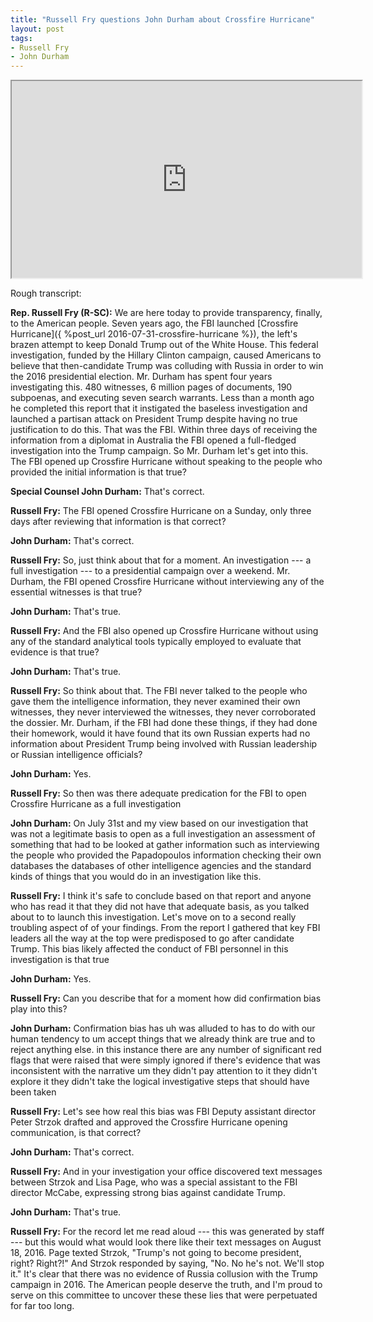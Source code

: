 ```yaml
---
title: "Russell Fry questions John Durham about Crossfire Hurricane"
layout: post
tags:
- Russell Fry
- John Durham
---
```


<iframe width="560" height="315" src="https://www.youtube.com/embed/2dwF82ZQehE" title="Russell Fry questions John Durham about Crossfire Hurricane" allowfullscreen></iframe>

Rough transcript:

**Rep. Russell Fry (R-SC):** We are here today to provide transparency, finally, to the American people. Seven years ago, the FBI launched [Crossfire Hurricane]({ %post_url 2016-07-31-crossfire-hurricane %}), the left's brazen attempt to keep Donald Trump out of the White House. This federal investigation, funded by the Hillary Clinton campaign, caused Americans to believe that then-candidate Trump was colluding with Russia in order to win the 2016 presidential election. Mr. Durham has spent four years investigating this. 480 witnesses, 6 million pages of documents, 190 subpoenas, and executing seven search warrants. Less than a month ago he completed this report that it instigated the baseless investigation and launched a partisan attack on President Trump despite having no true justification to do this. That was the FBI. Within three days of receiving the information from a diplomat in Australia the FBI opened a full-fledged investigation into the Trump campaign. So Mr. Durham let's get into this. The FBI opened up Crossfire Hurricane without speaking to the people who provided the initial information is that true?

**Special Counsel John Durham:** That's correct.

**Russell Fry:** The FBI opened Crossfire Hurricane on a Sunday, only three days after reviewing that information is that correct?

**John Durham:** That's correct.

**Russell Fry:** So, just think about that for a moment. An investigation --- a full investigation --- to a presidential campaign over a weekend. Mr. Durham, the FBI opened Crossfire Hurricane without interviewing any of the essential witnesses is that true?

**John Durham:** That's true.

**Russell Fry:** And the FBI also opened up Crossfire Hurricane without using any of the standard analytical tools typically employed to evaluate that evidence is that true?

**John Durham:** That's true.

**Russell Fry:** So think about that. The FBI never talked to the people who gave them the intelligence information, they never examined their own witnesses, they never interviewed the witnesses, they never corroborated the dossier. Mr. Durham, if the FBI had done these things, if they had done their homework, would it have found that its own Russian experts had no information about President Trump being involved with Russian leadership or Russian intelligence officials?

**John Durham:** Yes.

**Russell Fry:** So then was there adequate predication for the FBI to open Crossfire Hurricane as a full investigation

**John Durham:** On July 31st and my view based on our investigation that was not a legitimate basis to open as a full investigation an assessment of something that had to be looked at gather information such as interviewing the people who provided the Papadopoulos information checking their own databases the databases of other intelligence agencies and the standard kinds of things that you would do in an investigation like this.

**Russell Fry:** I think it's safe to conclude based on that report and anyone who has read it that they did not have that adequate basis, as you talked about to to launch this investigation. Let's move on to a second really troubling aspect of of your findings. From the report I gathered that key FBI leaders all the way at the top were predisposed to go after candidate Trump. This bias likely affected the conduct of FBI personnel in this investigation is that true

**John Durham:** Yes.

**Russell Fry:** Can you describe that for a moment how did confirmation bias play into this?

**John Durham:** Confirmation bias has uh was alluded to has to do with our human tendency to um accept things that we already think are true and to reject anything else. in this instance there are any number of significant red flags that were raised that were simply ignored if there's evidence that was inconsistent with the narrative um they didn't pay attention to it they didn't explore it they didn't take the logical investigative steps that should have been taken

**Russell Fry:** Let's see how real this bias was FBI Deputy assistant director Peter Strzok drafted and approved the Crossfire Hurricane opening communication, is that correct?

**John Durham:** That's correct.

**Russell Fry:** And in your investigation your office discovered text messages between Strzok and Lisa Page, who was a special assistant to the FBI director McCabe, expressing strong bias against candidate Trump.

**John Durham:** That's true.

**Russell Fry:** For the record let me read aloud --- this was generated by staff --- but this would what would look there like their text messages on August 18, 2016. Page texted Strzok, "Trump's not going to become president, right? Right?!" And Strzok responded by saying, "No. No he's not. We'll stop it." It's clear that there was no evidence of Russia collusion with the Trump campaign in 2016. The American people deserve the truth, and I'm proud to serve on this committee to uncover these these lies that were perpetuated for far too long.
